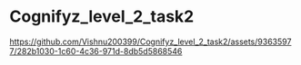 # Cognifyz_level_2_task2

https://github.com/Vishnu200399/Cognifyz_level_2_task2/assets/93635977/282b1030-1c60-4c36-971d-8db5d5868546

